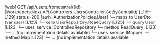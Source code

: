 [web] GET /api/users/fromcentral/{id}  (Workpapers.Next.API.Controllers.UsersController.GetByCentralId)  [L119–L129] status=200 [auth=AuthorizationPolicies.User]
  └─ maps_to UserDto (var user) [L123]
  └─ calls UserRepository.ReadQuery [L123]
  └─ query User [L123]
  └─ uses_service IControlledRepository<User>
    └─ method ReadQuery [L123]
      └─ ... (no implementation details available)
  └─ uses_service IMapper
    └─ method Map [L123]
      └─ ... (no implementation details available)

